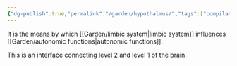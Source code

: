 ```yaml
---
{"dg-publish":true,"permalink":"/garden/hypothalmus/","tags":["compilation"]}
---
```


It is the means by which [[Garden/limbic system\|limbic system]] influences [[Garden/autonomic functions\|autonomic functions]].  

This is an interface connecting level 2 and level 1 of the brain.